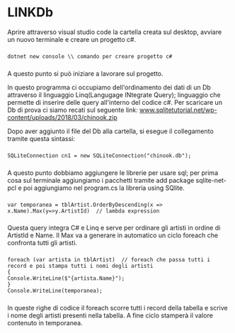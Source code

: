 # LINKDb
Aprire attraverso visual studio code la cartella creata sul desktop, avviare un nuovo terminale e creare un progetto c#.
### 
    dotnet new console \\ comando per creare progetto c#
###
A questo punto si può iniziare a lavorare sul progetto.

In questo programma ci occupiamo dell'ordinamento dei dati di un Db attraverso il linguaggio Linq(Langugage INtegrate Query); linguaggio che permette di inserire delle query all'interno del codice c#.
Per scaricare un Db di prova ci siamo recati sul seguente link: www.sqlitetutorial.net/wp-content/uploads/2018/03/chinook.zip

Dopo aver aggiunto il file del Db alla cartella, si esegue il collegamento tramite questa sintassi:
###
    SQLiteConnection cn1 = new SQLiteConnection("chinook.db");
###
A questo punto dobbiamo aggiungere le librerie per usare sql; per prima cosa sul terminale aggiungiamo i pacchetti tramite add package sqlite-net-pcl e poi aggiungiamo nel program.cs la libreria using SQlite.
###
    var temporanea = tblArtist.OrderByDescending(x => x.Name).Max(y=>y.ArtistId)  // lambda expression 
###
Questa query integra C# e Linq e serve per ordinare gli artisti in ordine di ArtistId e Name. Il Max va a generare in automatico un ciclo foreach che confronta tutti gli artisti.
###
    foreach (var artista in tblArtist)  // foreach che passa tutti i record e poi stampa tutti i nomi degli artisti 
    {
    Console.WriteLine($"{artista.Name}");
    }
    Console.WriteLine(temporanea);
###
In queste righe di codice il foreach scorre tutti i record della tabella e scrive i nome degli artisti presenti nella tabella.
A fine ciclo stamperà il valore contenuto in temporanea.
